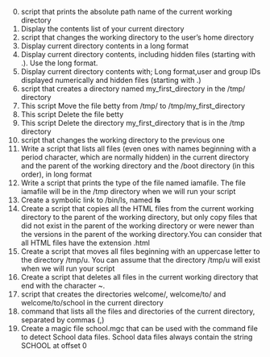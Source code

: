 0. script that prints the absolute path name of the current working directory
1. Display the contents list of your current directory
2. script that changes the working directory to the user’s home directory
3. Display current directory contents in a long format
4. Display current directory contents, including hidden files (starting with .). Use the long format.
5. Display current directory contents with; Long format,user and group IDs displayed numerically and hidden files (starting with .)
6. script that creates a directory named my_first_directory in the /tmp/ directory
7. This script Move the file betty from /tmp/ to /tmp/my_first_directory
8. This script Delete the file betty
9. This script Delete the directory my_first_directory that is in the /tmp directory
10.  script that changes the working directory to the previous one
11. Write a script that lists all files (even ones with names beginning with a period character, which are normally hidden) in the current directory and the parent of the working directory and the /boot directory (in this order), in long format
12. Write a script that prints the type of the file named iamafile. The file iamafile will be in the /tmp directory when we will run your script
13. Create a symbolic link to /bin/ls, named __ls__
14. Create a script that copies all the HTML files from the current working directory to the parent of the working directory, but only copy files that did not exist in the parent of the working directory or were newer than the versions in the parent of the working directory.You can consider that all HTML files have the extension .html
15. Create a script that moves all files beginning with an uppercase letter to the directory /tmp/u. You can assume that the directory /tmp/u will exist when we will run your script
16. Create a script that deletes all files in the current working directory that end with the character ~.
17. script that creates the directories welcome/, welcome/to/ and welcome/to/school in the current directory
18. command that lists all the files and directories of the current directory, separated by commas (,)
19. Create a magic file school.mgc that can be used with the command file to detect School data files. School data files always contain the string SCHOOL at offset 0
